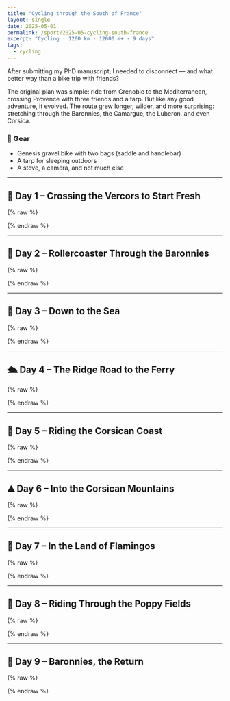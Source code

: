 ```yaml
---
title: "Cycling through the South of France"
layout: single
date: 2025-05-01
permalink: /sport/2025-05-cycling-south-france
excerpt: "Cycling · 1200 km · 12000 m+ · 9 days"
tags:
  - cycling
---
```


After submitting my PhD manuscript, I needed to disconnect — and what better way than a bike trip with friends?

The original plan was simple: ride from Grenoble to the Mediterranean, crossing Provence with three friends and a tarp. But like any good adventure, it evolved. The route grew longer, wilder, and more surprising: stretching through the Baronnies, the Camargue, the Luberon, and even Corsica.

### 🧳 Gear
- Genesis gravel bike with two bags (saddle and handlebar)
- A tarp for sleeping outdoors
- A stove, a camera, and not much else

---

## 🚴 Day 1 – Crossing the Vercors to Start Fresh

{% raw %}
<div class="strava-embed-placeholder" 
     data-embed-type="activity" 
     data-embed-id="14367517746" 
     data-style="standard" 
     data-from-embed="false">
</div>
{% endraw %}

---

## 🎢 Day 2 – Rollercoaster Through the Baronnies

{% raw %}
<div class="strava-embed-placeholder" 
     data-embed-type="activity" 
     data-embed-id="14367539192" 
     data-style="standard" 
     data-from-embed="false">
</div>
{% endraw %}

---

## 🌊 Day 3 – Down to the Sea

{% raw %}
<div class="strava-embed-placeholder" 
     data-embed-type="activity" 
     data-embed-id="14367564776" 
     data-style="standard" 
     data-from-embed="false">
</div>
{% endraw %}

---

## 🛳️ Day 4 – The Ridge Road to the Ferry

{% raw %}
<div class="strava-embed-placeholder" 
     data-embed-type="activity" 
     data-embed-id="14378254795" 
     data-style="standard" 
     data-from-embed="false">
</div>
{% endraw %}

---

## 🌴 Day 5 – Riding the Corsican Coast

{% raw %}
<div class="strava-embed-placeholder" 
     data-embed-type="activity" 
     data-embed-id="14387100884" 
     data-style="standard" 
     data-from-embed="false">
</div>
{% endraw %}

---

## ⛰️ Day 6 – Into the Corsican Mountains

{% raw %}
<div class="strava-embed-placeholder" 
     data-embed-type="activity" 
     data-embed-id="14395256470" 
     data-style="standard" 
     data-from-embed="false">
</div>
{% endraw %}

---

## 🦩 Day 7 – In the Land of Flamingos

{% raw %}
<div class="strava-embed-placeholder" 
     data-embed-type="activity" 
     data-embed-id="14408068216" 
     data-style="standard" 
     data-from-embed="false">
</div>
{% endraw %}

---

## 🌺 Day 8 – Riding Through the Poppy Fields

{% raw %}
<div class="strava-embed-placeholder" 
     data-embed-type="activity" 
     data-embed-id="14437703644" 
     data-style="standard" 
     data-from-embed="false">
</div>
{% endraw %}

---

## 🏁 Day 9 – Baronnies, the Return

{% raw %}
<div class="strava-embed-placeholder" 
     data-embed-type="activity" 
     data-embed-id="14437734852" 
     data-style="standard" 
     data-from-embed="false">
</div>
{% endraw %}

<script src="https://strava-embeds.com/embed.js"></script>